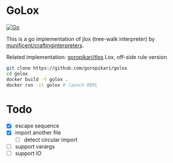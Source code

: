 # GoLox

[![Go](https://github.com/goropikari/golox/actions/workflows/go.yml/badge.svg)](https://github.com/goropikari/golox/actions/workflows/go.yml)

This is a go implementation of jlox (tree-walk interpreter) by [munificent/craftinginterpreters](https://github.com/munificent/craftinginterpreters).

Related implementation: [goropikari/tlps](https://github.com/goropikari/tlps) Lox, off-side rule version

```bash
git clone https://github.com/goropikari/golox
cd golox
docker build -t golox .
docker run -it golox # launch REPL
```

# Todo

- [x] escape sequence
- [x] import another file
  - [ ] detect circular import
- [ ] support varargs
- [ ] support IO
